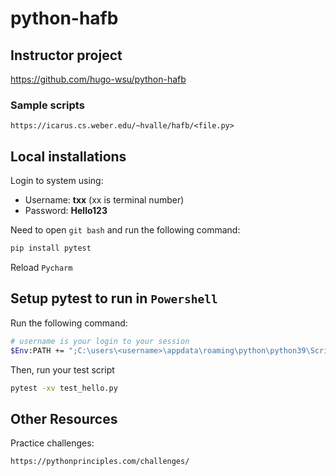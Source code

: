 # python-hafb

## Instructor project
https://github.com/hugo-wsu/python-hafb

### Sample scripts 
```buildoutcfg
https://icarus.cs.weber.edu/~hvalle/hafb/<file.py>
```

## Local installations

Login to system using: 
- Username: **txx** (xx is terminal number)
- Password: **Hello123**

Need to open `git bash` and run the following command: 
```bash
pip install pytest
```
Reload `Pycharm`

## Setup pytest to run in `Powershell`
Run the following command:
```bash
# username is your login to your session
$Env:PATH += ";C:\users\<username>\appdata\roaming\python\python39\Scripts"
```
Then, run your test script
```bash
pytest -xv test_hello.py
```

## Other Resources
Practice challenges:
```buildoutcfg
https://pythonprinciples.com/challenges/
```